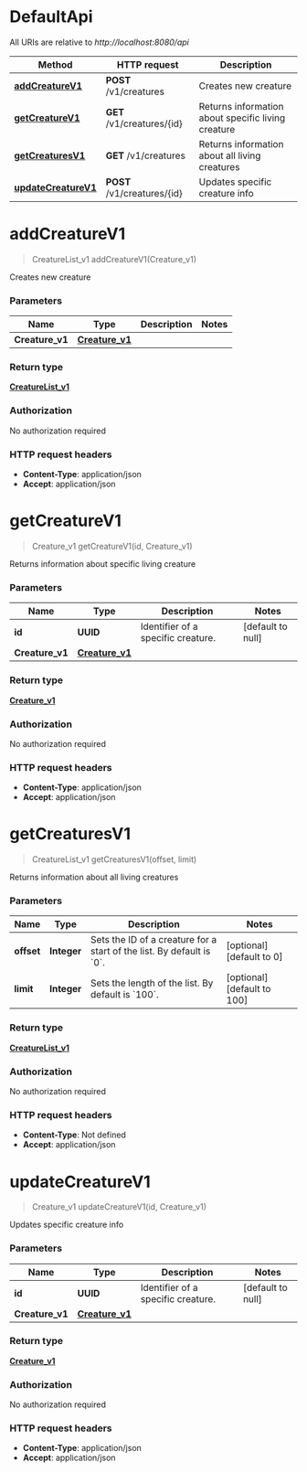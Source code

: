 # DefaultApi

All URIs are relative to *http://localhost:8080/api*

Method | HTTP request | Description
------------- | ------------- | -------------
[**addCreatureV1**](DefaultApi.md#addCreatureV1) | **POST** /v1/creatures | Creates new creature
[**getCreatureV1**](DefaultApi.md#getCreatureV1) | **GET** /v1/creatures/{id} | Returns information about specific living creature
[**getCreaturesV1**](DefaultApi.md#getCreaturesV1) | **GET** /v1/creatures | Returns information about all living creatures
[**updateCreatureV1**](DefaultApi.md#updateCreatureV1) | **POST** /v1/creatures/{id} | Updates specific creature info


<a name="addCreatureV1"></a>
# **addCreatureV1**
> CreatureList_v1 addCreatureV1(Creature\_v1)

Creates new creature

### Parameters

Name | Type | Description  | Notes
------------- | ------------- | ------------- | -------------
 **Creature\_v1** | [**Creature_v1**](../Models/Creature_v1.md)|  |

### Return type

[**CreatureList_v1**](../Models/CreatureList_v1.md)

### Authorization

No authorization required

### HTTP request headers

- **Content-Type**: application/json
- **Accept**: application/json

<a name="getCreatureV1"></a>
# **getCreatureV1**
> Creature_v1 getCreatureV1(id, Creature\_v1)

Returns information about specific living creature

### Parameters

Name | Type | Description  | Notes
------------- | ------------- | ------------- | -------------
 **id** | **UUID**| Identifier of a specific creature. | [default to null]
 **Creature\_v1** | [**Creature_v1**](../Models/Creature_v1.md)|  |

### Return type

[**Creature_v1**](../Models/Creature_v1.md)

### Authorization

No authorization required

### HTTP request headers

- **Content-Type**: application/json
- **Accept**: application/json

<a name="getCreaturesV1"></a>
# **getCreaturesV1**
> CreatureList_v1 getCreaturesV1(offset, limit)

Returns information about all living creatures

### Parameters

Name | Type | Description  | Notes
------------- | ------------- | ------------- | -------------
 **offset** | **Integer**| Sets the ID of a creature for a start of the list. By default is &#x60;0&#x60;. | [optional] [default to 0]
 **limit** | **Integer**| Sets the length of the list. By default is &#x60;100&#x60;. | [optional] [default to 100]

### Return type

[**CreatureList_v1**](../Models/CreatureList_v1.md)

### Authorization

No authorization required

### HTTP request headers

- **Content-Type**: Not defined
- **Accept**: application/json

<a name="updateCreatureV1"></a>
# **updateCreatureV1**
> Creature_v1 updateCreatureV1(id, Creature\_v1)

Updates specific creature info

### Parameters

Name | Type | Description  | Notes
------------- | ------------- | ------------- | -------------
 **id** | **UUID**| Identifier of a specific creature. | [default to null]
 **Creature\_v1** | [**Creature_v1**](../Models/Creature_v1.md)|  |

### Return type

[**Creature_v1**](../Models/Creature_v1.md)

### Authorization

No authorization required

### HTTP request headers

- **Content-Type**: application/json
- **Accept**: application/json

